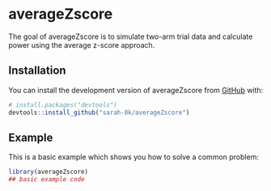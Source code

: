 
<!-- README.md is generated from README.Rmd. Please edit that file -->

# averageZscore

<!-- badges: start -->
<!-- badges: end -->

The goal of averageZscore is to simulate two-arm trial data and
calculate power using the average z-score approach.

## Installation

You can install the development version of averageZscore from
[GitHub](https://github.com/) with:

``` r
# install.packages("devtools")
devtools::install_github("sarah-0k/averageZscore")
```

## Example

This is a basic example which shows you how to solve a common problem:

``` r
library(averageZscore)
## basic example code
```
